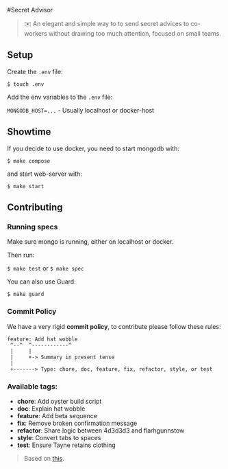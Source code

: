 #Secret Advisor
> :envelope: An elegant and simple way to to send secret advices to co-workers without drawing too much attention, focused on small teams.

## Setup

Create the `.env` file:

`$ touch .env`

Add the env variables to the `.env` file:

`MONGODB_HOST=...` - Usually localhost or docker-host

## Showtime

If you decide to use docker, you need to start mongodb with:

`$ make compose`

and start web-server with:

`$ make start`

## Contributing

### Running specs

Make sure mongo is running, either on localhost or docker.

Then run:

`$ make test` or `$ make spec`

You can also use Guard:

`$ make guard`

### Commit Policy

We have a very rigid **commit policy**, to contribute please follow these rules:

```
feature: Add hat wobble
 ^--^  ^------------^
 |     |
 |     +-> Summary in present tense
 |
 +-------> Type: chore, doc, feature, fix, refactor, style, or test
```

### Available tags:

 * **chore**: Add oyster build script
 * **doc**: Explain hat wobble
 * **feature**: Add beta sequence
 * **fix**: Remove broken confirmation message
 * **refactor**: Share logic between 4d3d3d3 and flarhgunnstow
 * **style**: Convert tabs to spaces
 * **test**: Ensure Tayne retains clothing

> Based on [this](http://seesparkbox.com/foundry/semantic_commit_messages).

